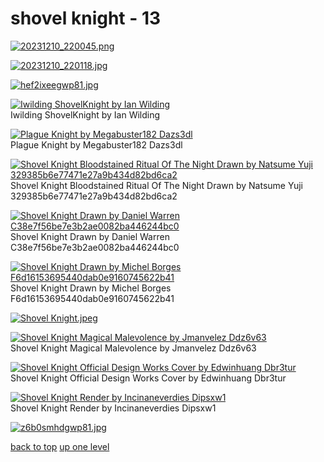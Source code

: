 # shovel knight - 13
[![20231210_220045.png](/mobile/shovel%20knight/20231210_220045.png "20231210_220045.png")](/mobile/shovel%20knight/20231210_220045.png)

[![20231210_220118.jpg](/mobile/shovel%20knight/20231210_220118.jpg "20231210_220118.jpg")](/mobile/shovel%20knight/20231210_220118.jpg)

[![hef2ixeegwp81.jpg](/mobile/shovel%20knight/hef2ixeegwp81.jpg "hef2ixeegwp81.jpg")](/mobile/shovel%20knight/hef2ixeegwp81.jpg)

[![Iwilding ShovelKnight by Ian Wilding](/mobile/shovel%20knight/iwilding_ShovelKnight_by_ian_wilding.png "Iwilding ShovelKnight by Ian Wilding")](/mobile/shovel%20knight/iwilding_ShovelKnight_by_ian_wilding.png)\
Iwilding ShovelKnight by Ian Wilding

[![Plague Knight by Megabuster182 Dazs3dl](/mobile/shovel%20knight/plague_knight_by_megabuster182_dazs3dl.jpg "Plague Knight by Megabuster182 Dazs3dl")](/mobile/shovel%20knight/plague_knight_by_megabuster182_dazs3dl.jpg)\
Plague Knight by Megabuster182 Dazs3dl

[![Shovel Knight Bloodstained Ritual Of The Night Drawn by Natsume Yuji 329385b6e77471e27a9b434d82bd6ca2](/mobile/shovel%20knight/shovel_knight_bloodstained_ritual_of_the_night_drawn_by_natsume_yuji__329385b6e77471e27a9b434d82bd6ca2.jpg "Shovel Knight Bloodstained Ritual Of The Night Drawn by Natsume Yuji 329385b6e77471e27a9b434d82bd6ca2")](/mobile/shovel%20knight/shovel_knight_bloodstained_ritual_of_the_night_drawn_by_natsume_yuji__329385b6e77471e27a9b434d82bd6ca2.jpg)\
Shovel Knight Bloodstained Ritual Of The Night Drawn by Natsume Yuji 329385b6e77471e27a9b434d82bd6ca2

[![Shovel Knight Drawn by Daniel Warren C38e7f56be7e3b2ae0082ba446244bc0](/mobile/shovel%20knight/shovel_knight_drawn_by_daniel_warren__c38e7f56be7e3b2ae0082ba446244bc0.jpg "Shovel Knight Drawn by Daniel Warren C38e7f56be7e3b2ae0082ba446244bc0")](/mobile/shovel%20knight/shovel_knight_drawn_by_daniel_warren__c38e7f56be7e3b2ae0082ba446244bc0.jpg)\
Shovel Knight Drawn by Daniel Warren C38e7f56be7e3b2ae0082ba446244bc0

[![Shovel Knight Drawn by Michel Borges F6d16153695440dab0e9160745622b41](/mobile/shovel%20knight/shovel_knight_drawn_by_michel_borges__f6d16153695440dab0e9160745622b41.jpg "Shovel Knight Drawn by Michel Borges F6d16153695440dab0e9160745622b41")](/mobile/shovel%20knight/shovel_knight_drawn_by_michel_borges__f6d16153695440dab0e9160745622b41.jpg)\
Shovel Knight Drawn by Michel Borges F6d16153695440dab0e9160745622b41

[![Shovel Knight.jpeg](/mobile/shovel%20knight/Shovel%20Knight.jpeg "Shovel Knight.jpeg")](/mobile/shovel%20knight/Shovel%20Knight.jpeg)

[![Shovel Knight Magical Malevolence by Jmanvelez Ddz6v63](/mobile/shovel%20knight/shovel_knight___magical_malevolence_by_jmanvelez_ddz6v63.png "Shovel Knight Magical Malevolence by Jmanvelez Ddz6v63")](/mobile/shovel%20knight/shovel_knight___magical_malevolence_by_jmanvelez_ddz6v63.png)\
Shovel Knight Magical Malevolence by Jmanvelez Ddz6v63

[![Shovel Knight Official Design Works Cover by Edwinhuang Dbr3tur](/mobile/shovel%20knight/shovel_knight_official_design_works_cover_by_edwinhuang_dbr3tur.jpg "Shovel Knight Official Design Works Cover by Edwinhuang Dbr3tur")](/mobile/shovel%20knight/shovel_knight_official_design_works_cover_by_edwinhuang_dbr3tur.jpg)\
Shovel Knight Official Design Works Cover by Edwinhuang Dbr3tur

[![Shovel Knight Render by Incinaneverdies Dipsxw1](/mobile/shovel%20knight/shovel_knight_render_by_incinaneverdies_dipsxw1.png "Shovel Knight Render by Incinaneverdies Dipsxw1")](/mobile/shovel%20knight/shovel_knight_render_by_incinaneverdies_dipsxw1.png)\
Shovel Knight Render by Incinaneverdies Dipsxw1

[![z6b0smhdgwp81.jpg](/mobile/shovel%20knight/z6b0smhdgwp81.jpg "z6b0smhdgwp81.jpg")](/mobile/shovel%20knight/z6b0smhdgwp81.jpg)



[back to top](#)
[up one level](/mobile/README.MD)
